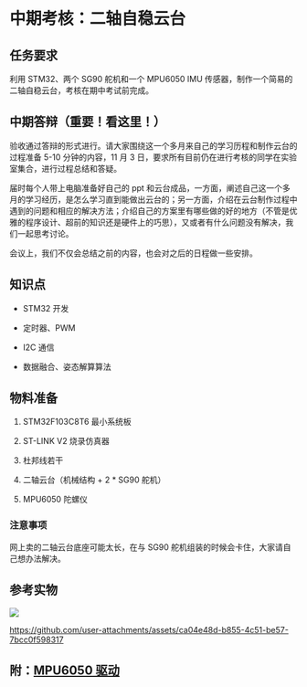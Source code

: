 # 中期考核：二轴自稳云台

## 任务要求

利用 STM32、两个 SG90 舵机和一个 MPU6050 IMU 传感器，制作一个简易的二轴自稳云台，考核在期中考试前完成。

## 中期答辩（重要！看这里！）

验收通过答辩的形式进行。请大家围绕这一个多月来自己的学习历程和制作云台的过程准备 5-10 分钟的内容，11 月 3 日，要求所有目前仍在进行考核的同学在实验室集合，进行过程总结和答疑。

届时每个人带上电脑准备好自己的 ppt 和云台成品，一方面，阐述自己这一个多月的学习经历，是怎么学习直到能做出云台的；另一方面，介绍在云台制作过程中遇到的问题和相应的解决方法；介绍自己的方案里有哪些做的好的地方（不管是优雅的程序设计、超前的知识还是硬件上的巧思），又或者有什么问题没有解决，我们一起思考讨论。

会议上，我们不仅会总结之前的内容，也会对之后的日程做一些安排。

## 知识点

- STM32 开发

- 定时器、PWM

- I2C 通信

- 数据融合、姿态解算算法

## 物料准备

1. STM32F103C8T6 最小系统板

2. ST-LINK V2 烧录仿真器

3. 杜邦线若干

4. 二轴云台（机械结构 + 2 \* SG90 舵机）

5. MPU6050 陀螺仪

### 注意事项

网上卖的二轴云台底座可能太长，在与 SG90 舵机组装的时候会卡住，大家请自己想办法解决。

## 参考实物

![](./assets/p1.jpg)

https://github.com/user-attachments/assets/ca04e48d-b855-4c51-be57-7bcc0f598317

## 附：[MPU6050 驱动](./assets/mpu6050)
